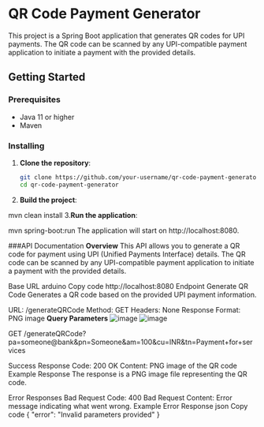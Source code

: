 # QR Code Payment Generator

This project is a Spring Boot application that generates QR codes for UPI payments. The QR code can be scanned by any UPI-compatible payment application to initiate a payment with the provided details.

## Getting Started

### Prerequisites

- Java 11 or higher
- Maven

### Installing

1. **Clone the repository**:
   ```sh
   git clone https://github.com/your-username/qr-code-payment-generator.git
   cd qr-code-payment-generator
2.  **Build the project**:

mvn clean install
3.**Run the application**:


mvn spring-boot:run
The application will start on http://localhost:8080.

###API Documentation
**Overview**
This API allows you to generate a QR code for payment using UPI (Unified Payments Interface) details. The QR code can be scanned by any UPI-compatible payment application to initiate a payment with the provided details.

Base URL
arduino
Copy code
http://localhost:8080
Endpoint
Generate QR Code
Generates a QR code based on the provided UPI payment information.

URL: /generateQRCode
Method: GET
Headers: None
Response Format: PNG image
**Query Parameters**
![image](https://github.com/rakeshsonkar/phonepaqrgenrator/assets/92536736/9c940179-a616-4d4d-a34c-0e6d27491a4f)
![image](https://github.com/rakeshsonkar/phonepaqrgenrator/assets/92536736/9c940179-a616-4d4d-a34c-0e6d27491a4f)

GET /generateQRCode?pa=someone@bank&pn=Someone&am=100&cu=INR&tn=Payment+for+services

Success Response
Code: 200 OK
Content: PNG image of the QR code
Example Response
The response is a PNG image file representing the QR code.

Error Responses
Bad Request
Code: 400 Bad Request
Content: Error message indicating what went wrong.
Example Error Response
json
Copy code
{
    "error": "Invalid parameters provided"
}

